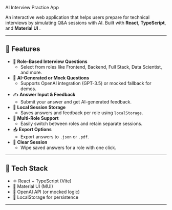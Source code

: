  AI Interview Practice App

An interactive web application that helps users prepare for technical interviews by simulating Q&A sessions with AI. Built with **React**, **TypeScript**, and **Material UI** .

---

## 🚀 Features

- 🎯 **Role-Based Interview Questions**
  - Select from roles like Frontend, Backend, Full Stack, Data Scientist, and more.
- 🧠 **AI-Generated or Mock Questions**
  - Supports OpenAI integration (GPT-3.5) or mocked fallback for demos.
- ✍️ **Answer Input & Feedback**
  - Submit your answer and get AI-generated feedback.
- 💾 **Local Session Storage**
  - Saves answers and feedback per role using `localStorage`.
- 📂 **Multi-Role Support**
  - Easily switch between roles and retain separate sessions.
- 📤 **Export Options**
  - Export answers to `.json` or `.pdf`.
- 🧹 **Clear Session**
  - Wipe saved answers for a role with one click.

---

## 🧱 Tech Stack

- ⚛️ React + TypeScript (Vite)
- 🎨 Material UI (MUI)
- 🧠 OpenAI API (or mocked logic)
- 💽 LocalStorage for persistence

---


